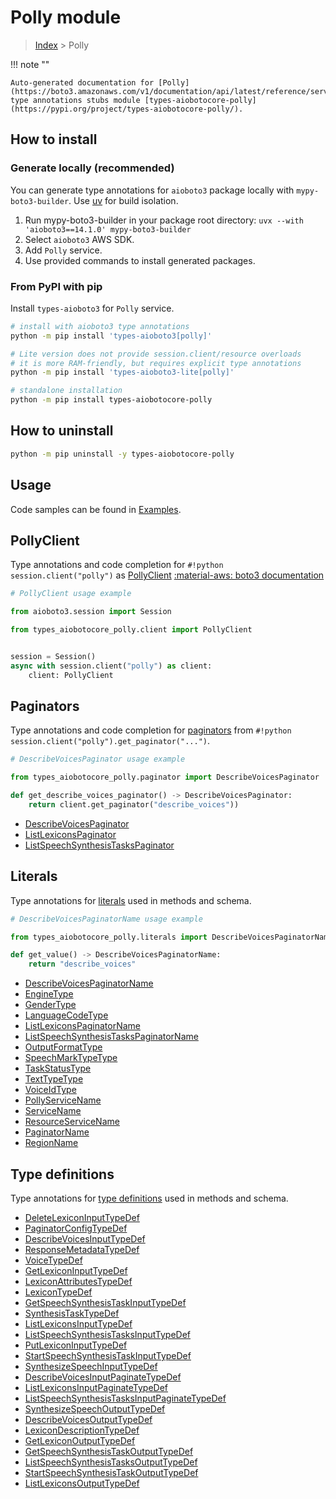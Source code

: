 # Polly module

> [Index](../README.md) > Polly


!!! note ""

    Auto-generated documentation for [Polly](https://boto3.amazonaws.com/v1/documentation/api/latest/reference/services/polly.html#polly)
    type annotations stubs module [types-aiobotocore-polly](https://pypi.org/project/types-aiobotocore-polly/).

## How to install

### Generate locally (recommended)

You can generate type annotations for `aioboto3` package locally with `mypy-boto3-builder`.
Use [uv](https://docs.astral.sh/uv/getting-started/installation/) for build isolation.

1. Run mypy-boto3-builder in your package root directory: `uvx --with 'aioboto3==14.1.0' mypy-boto3-builder`
1. Select `aioboto3` AWS SDK.
1. Add `Polly` service.
1. Use provided commands to install generated packages.



### From PyPI with pip

Install `types-aioboto3` for `Polly` service.

```bash
# install with aioboto3 type annotations
python -m pip install 'types-aioboto3[polly]'

# Lite version does not provide session.client/resource overloads
# it is more RAM-friendly, but requires explicit type annotations
python -m pip install 'types-aioboto3-lite[polly]'

# standalone installation
python -m pip install types-aiobotocore-polly
```



## How to uninstall

```bash
python -m pip uninstall -y types-aiobotocore-polly
```

## Usage

Code samples can be found in [Examples](./usage.md).

## PollyClient

Type annotations and code completion for  `#!python session.client("polly")` as [PollyClient](./client.md)
[:material-aws: boto3 documentation](https://boto3.amazonaws.com/v1/documentation/api/latest/reference/services/polly.html#Polly.Client)

```python
# PollyClient usage example

from aioboto3.session import Session

from types_aiobotocore_polly.client import PollyClient


session = Session()
async with session.client("polly") as client:
    client: PollyClient
```


## Paginators

Type annotations and code completion for
[paginators](./paginators.md)
from `#!python session.client("polly").get_paginator("...")`.

```python
# DescribeVoicesPaginator usage example

from types_aiobotocore_polly.paginator import DescribeVoicesPaginator

def get_describe_voices_paginator() -> DescribeVoicesPaginator:
    return client.get_paginator("describe_voices"))
```

- [DescribeVoicesPaginator](./paginators.md#describevoicespaginator)
- [ListLexiconsPaginator](./paginators.md#listlexiconspaginator)
- [ListSpeechSynthesisTasksPaginator](./paginators.md#listspeechsynthesistaskspaginator)








## Literals

Type annotations for [literals](./literals.md) used in methods and schema.

```python
# DescribeVoicesPaginatorName usage example

from types_aiobotocore_polly.literals import DescribeVoicesPaginatorName

def get_value() -> DescribeVoicesPaginatorName:
    return "describe_voices"
```

- [DescribeVoicesPaginatorName](./literals.md#describevoicespaginatorname)
- [EngineType](./literals.md#enginetype)
- [GenderType](./literals.md#gendertype)
- [LanguageCodeType](./literals.md#languagecodetype)
- [ListLexiconsPaginatorName](./literals.md#listlexiconspaginatorname)
- [ListSpeechSynthesisTasksPaginatorName](./literals.md#listspeechsynthesistaskspaginatorname)
- [OutputFormatType](./literals.md#outputformattype)
- [SpeechMarkTypeType](./literals.md#speechmarktypetype)
- [TaskStatusType](./literals.md#taskstatustype)
- [TextTypeType](./literals.md#texttypetype)
- [VoiceIdType](./literals.md#voiceidtype)
- [PollyServiceName](./literals.md#pollyservicename)
- [ServiceName](./literals.md#servicename)
- [ResourceServiceName](./literals.md#resourceservicename)
- [PaginatorName](./literals.md#paginatorname)
- [RegionName](./literals.md#regionname)




## Type definitions

Type annotations for [type definitions](./type_defs.md) used in methods and schema.

- [DeleteLexiconInputTypeDef](./type_defs.md#deletelexiconinputtypedef)
- [PaginatorConfigTypeDef](./type_defs.md#paginatorconfigtypedef)
- [DescribeVoicesInputTypeDef](./type_defs.md#describevoicesinputtypedef)
- [ResponseMetadataTypeDef](./type_defs.md#responsemetadatatypedef)
- [VoiceTypeDef](./type_defs.md#voicetypedef)
- [GetLexiconInputTypeDef](./type_defs.md#getlexiconinputtypedef)
- [LexiconAttributesTypeDef](./type_defs.md#lexiconattributestypedef)
- [LexiconTypeDef](./type_defs.md#lexicontypedef)
- [GetSpeechSynthesisTaskInputTypeDef](./type_defs.md#getspeechsynthesistaskinputtypedef)
- [SynthesisTaskTypeDef](./type_defs.md#synthesistasktypedef)
- [ListLexiconsInputTypeDef](./type_defs.md#listlexiconsinputtypedef)
- [ListSpeechSynthesisTasksInputTypeDef](./type_defs.md#listspeechsynthesistasksinputtypedef)
- [PutLexiconInputTypeDef](./type_defs.md#putlexiconinputtypedef)
- [StartSpeechSynthesisTaskInputTypeDef](./type_defs.md#startspeechsynthesistaskinputtypedef)
- [SynthesizeSpeechInputTypeDef](./type_defs.md#synthesizespeechinputtypedef)
- [DescribeVoicesInputPaginateTypeDef](./type_defs.md#describevoicesinputpaginatetypedef)
- [ListLexiconsInputPaginateTypeDef](./type_defs.md#listlexiconsinputpaginatetypedef)
- [ListSpeechSynthesisTasksInputPaginateTypeDef](./type_defs.md#listspeechsynthesistasksinputpaginatetypedef)
- [SynthesizeSpeechOutputTypeDef](./type_defs.md#synthesizespeechoutputtypedef)
- [DescribeVoicesOutputTypeDef](./type_defs.md#describevoicesoutputtypedef)
- [LexiconDescriptionTypeDef](./type_defs.md#lexicondescriptiontypedef)
- [GetLexiconOutputTypeDef](./type_defs.md#getlexiconoutputtypedef)
- [GetSpeechSynthesisTaskOutputTypeDef](./type_defs.md#getspeechsynthesistaskoutputtypedef)
- [ListSpeechSynthesisTasksOutputTypeDef](./type_defs.md#listspeechsynthesistasksoutputtypedef)
- [StartSpeechSynthesisTaskOutputTypeDef](./type_defs.md#startspeechsynthesistaskoutputtypedef)
- [ListLexiconsOutputTypeDef](./type_defs.md#listlexiconsoutputtypedef)

